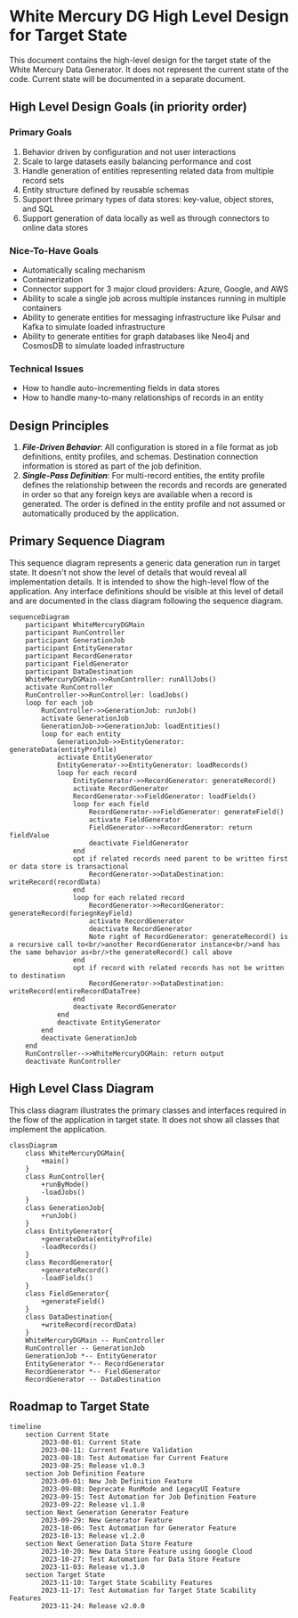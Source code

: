 # White Mercury DG High Level Design for Target State

This document contains the high-level design for the target state of the White Mercury Data Generator.  It does not represent the current state of the code.  Current state will be documented in a separate document.

## High Level Design Goals (in priority order)

### Primary Goals

1. Behavior driven by configuration and not user interactions
2. Scale to large datasets easily balancing performance and cost
3. Handle generation of entities representing related data from multiple record sets
4. Entity structure defined by reusable schemas
5. Support three primary types of data stores: key-value, object stores, and SQL
6. Support generation of data locally as well as through connectors to online data stores

### Nice-To-Have Goals

* Automatically scaling mechanism
* Containerization
* Connector support for 3 major cloud providers: Azure, Google, and AWS
* Ability to scale a single job across multiple instances running in multiple containers
* Ability to generate entities for messaging infrastructure like Pulsar and Kafka to simulate loaded infrastructure
* Ability to generate entities for graph databases like Neo4j and CosmosDB to simulate loaded infrastructure

### Technical Issues

* How to handle auto-incrementing fields in data stores
* How to handle many-to-many relationships of records in an entity

## Design Principles

1. ***File-Driven Behavior***: All configuration is stored in a file format as job definitions, entity profiles, and schemas.  Destination connection information is stored as part of the job definition.
2. ***Single-Pass Definition***: For multi-record entities, the entity profile defines the relationship between the records and records are generated in order so that any foreign keys are available when a record is generated.  The order is defined in the entity profile and not assumed or automatically produced by the application.

## Primary Sequence Diagram

This sequence diagram represents a generic data generation run in target state.  It doesn't not show the level of details that would reveal all implementation details.  It is intended to show the high-level flow of the application.  Any interface definitions should be visible at this level of detail and are documented in the class diagram following the sequence diagram.

```mermaid
sequenceDiagram
    participant WhiteMercuryDGMain
    participant RunController
    participant GenerationJob
    participant EntityGenerator
    participant RecordGenerator
    participant FieldGenerator
    participant DataDestination
    WhiteMercuryDGMain->>RunController: runAllJobs()
    activate RunController
    RunController->>RunController: loadJobs()
    loop for each job
        RunController->>GenerationJob: runJob()
        activate GenerationJob
        GenerationJob->>GenerationJob: loadEntities()
        loop for each entity
            GenerationJob->>EntityGenerator: generateData(entityProfile)
            activate EntityGenerator
            EntityGenerator->>EntityGenerator: loadRecords()
            loop for each record
                EntityGenerator->>RecordGenerator: generateRecord()
                activate RecordGenerator
                RecordGenerator->>FieldGenerator: loadFields()
                loop for each field
                    RecordGenerator->>FieldGenerator: generateField()
                    activate FieldGenerator
                    FieldGenerator-->>RecordGenerator: return fieldValue
                    deactivate FieldGenerator
                end
                opt if related records need parent to be written first or data store is transactional
                    RecordGenerator->>DataDestination: writeRecord(recordData)
                end
                loop for each related record
                    RecordGenerator->>RecordGenerator: generateRecord(foriegnKeyField)
                    activate RecordGenerator
                    deactivate RecordGenerator
                    Note right of RecordGenerator: generateRecord() is a recursive call to<br/>another RecordGenerator instance<br/>and has the same behavior as<br/>the generateRecord() call above
                end
                opt if record with related records has not be written to destination
                    RecordGenerator->>DataDestination: writeRecord(entireRecordDataTree)
                end
                deactivate RecordGenerator
            end
            deactivate EntityGenerator
        end
        deactivate GenerationJob
    end
    RunController-->>WhiteMercuryDGMain: return output
    deactivate RunController
```

## High Level Class Diagram

This class diagram illustrates the primary classes and interfaces required in the flow of the application in target state.  It does not show all classes that implement the application.

```mermaid
classDiagram
    class WhiteMercuryDGMain{
        +main()
    }
    class RunController{
        +runByMode()
        -loadJobs()
    }
    class GenerationJob{
        +runJob()
    }
    class EntityGenerator{
        +generateData(entityProfile)
        -loadRecords()
    }
    class RecordGenerator{
        +generateRecord()
        -loadFields()
    }
    class FieldGenerator{
        +generateField()
    }
    class DataDestination{
        +writeRecord(recordData)
    }
    WhiteMercuryDGMain -- RunController
    RunController -- GenerationJob
    GenerationJob *-- EntityGenerator
    EntityGenerator *-- RecordGenerator
    RecordGenerator *-- FieldGenerator
    RecordGenerator -- DataDestination    
```

## Roadmap to Target State

```mermaid
timeline
    section Current State
        2023-08-01: Current State
        2023-08-11: Current Feature Validation
        2023-08-18: Test Automation for Current Feature
        2023-08-25: Release v1.0.3
    section Job Definition Feature
        2023-09-01: New Job Definition Feature
        2023-09-08: Deprecate RunMode and LegacyUI Feature
        2023-09-15: Test Automation for Job Definition Feature
        2023-09-22: Release v1.1.0
    section Next Generation Generator Feature
        2023-09-29: New Generator Feature
        2023-10-06: Test Automation for Generator Feature
        2023-10-13: Release v1.2.0
    section Next Generation Data Store Feature
        2023-10-20: New Data Store Feature using Google Cloud
        2023-10-27: Test Automation for Data Store Feature
        2023-11-03: Release v1.3.0
    section Target State
        2023-11-10: Target State Scability Features
        2023-11-17: Test Automation for Target State Scability Features
        2023-11-24: Release v2.0.0
```
